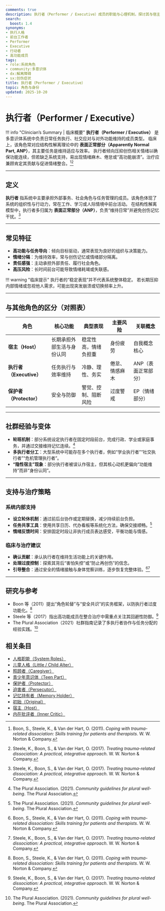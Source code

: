 ```yaml
---
comments: true
description: 执行者（Performer / Executive）成员的职能与心理机制，探讨其与宿主（Host）及保护者（Protector）的关系，以及在解离系统中高功能与情绪隔离的平衡策略。
search:
  boost: 1.4
synonyms:
- 执行人格
- 前台工作者
- Performer
- Executive
- 行动者
- 高功能成员
tags:
- role:系统角色
- community:多意识体
- dx:解离障碍
- sx:创伤症状
title: 执行者（Performer / Executive）
topic: 角色与身份
updated: 2025-10-20
---
```


# 执行者（Performer / Executive）

!!! info "Clinician’s Summary | 临床概要"
    **执行者（Performer / Executive）** 是多意识体系统中负责日常任务执行、社交应对与对外功能维持的成员类型。
    临床上，该角色常对应结构性解离理论中的 **表面正常部分（Apparently Normal Part, ANP）**，其主要任务是维持适应与效率。
    执行者倾向压抑创伤相关情绪以确保功能连续，但若缺乏系统支持，易出现情绪麻木、倦怠或“高功能崩溃”。治疗应兼顾肯定其贡献与促进情绪整合。[^boon2011][^steele2017]

---

## 定义

**执行者** 指系统中主要承担外部事务、社会角色与任务管理的成员。该角色体现了系统的组织性与行动力，常在工作、学习或人际情境中前台活动。
在结构性解离模型中，执行者多归属为 **表面正常部分（ANP）**，负责“维持日常”并避免创伤记忆干扰。[^steele2017]

---

## 常见特征

- **高功能与任务导向**：倾向目标驱动，通常表现为良好的组织与决策能力。
- **情绪分隔**：为维持效率，常与创伤记忆或情绪部分隔离。
- **责任感强**：主动承担外部责任、履行社会角色。
- **高压风险**：长时间前台可能导致情绪耗竭或失联感。

!!! warning "临床提示"
    执行者的“稳定表现”并不代表系统整体稳定。
    若长期压抑内部情绪或忽视他人需求，可能出现突发崩溃或切换频率上升。

---

## 与其他角色的区分（对照表）

| 角色 | 核心功能 | 典型表现 | 主要风险 | 关联概念 |
|------|-----------|-----------|-----------|-----------|
| **宿主（Host）** | 长期承担外部生活与身份认同 | 稳定性高，情绪负担重 | 身份疲劳 | 自我概念核心 |
| **执行者（Executive）** | 任务执行与效率维持 | 冷静、理性、务实 | 倦怠、情感麻木 | ANP（表面正常部分） |
| **保护者（Protector）** | 安全与防御 | 警觉、控制、阻断风险 | 过度警戒 | EP（情绪部分） |

---

## 社群经验与变体

- **轮班机制**：部分系统设定执行者在固定时段前台，完成行政、学业或家庭事务，并通过交接维持记忆连续。[^thepluralassociation2021]
- **多执行者分工**：大型系统中可能存在多个执行者，例如“学业执行者”“社交执行者”“危机管理执行者”。
- **“隐性宿主”现象**：部分执行者被误认作宿主，但其核心动机更偏向“功能维持”而非“身份认同”。

---

## 支持与治疗策略

### 系统内部支持

- **设立轮休机制**：通过前后台协作或定期替换，减少持续前台负担。
- **任务共享工具**：使用共享日历、代办看板等系统化方法，确保交接顺畅。[^thepluralassociation2021]
- **情绪反馈时间**：安排固定时段让非执行成员表达感受，平衡功能与情感。

### 临床与治疗建议

- **确认贡献**：承认执行者在维持生活功能上的关键作用。
- **处理过度控制**：探索其背后“害怕失控”或“防止再创伤”的信念。
- **引导整合**：通过安全的情绪接触与身体觉察训练，逐步恢复完整体验。[^boon2011][^steele2017]

---

## 研究与参考

- Boon 等（2011）提出“角色轮替”与“安全共识”的实务框架，以防执行者过度功能化。[^boon2011]
- Steele 等（2017）指出高功能成员在整合治疗中需重点关注其回避性防御。[^steele2017]
- The Plural Association（2021）社群指南记录了多执行者协作与任务分配的经验实践。[^thepluralassociation2021]

[^boon2011]: Boon, S., Steele, K., & Van der Hart, O. (2011). *Coping with trauma-related dissociation: Skills training for patients and therapists*. W. W. Norton & Company.
[^steele2017]: Steele, K., Boon, S., & Van der Hart, O. (2017). *Treating trauma-related dissociation: A practical, integrative approach*. W. W. Norton & Company.
[^thepluralassociation2021]: The Plural Association. (2021). *Community guidelines for plural well-being*. The Plural Association.
[^isstd2011]: International Society for the Study of Trauma and Dissociation. (2011). *Guidelines for treating dissociative identity disorder in adults, third revision*. *Journal of Trauma & Dissociation, 12*(2), 115–187).

[^boon2011]: Boon, S., Steele, K., & Van der Hart, O. (2011). *Coping with trauma-related dissociation: Skills training for patients and therapists*. W. W. Norton & Company.
[^steele2017]: Steele, K., Boon, S., & Van der Hart, O. (2017). *Treating trauma-related dissociation: A practical, integrative approach*. W. W. Norton & Company.
[^thepluralassociation2021]: The Plural Association. (2021). *Community guidelines for plural well-being*. The Plural Association.
[^isstd2011]: International Society for the Study of Trauma and Dissociation. (2011). *Guidelines for treating dissociative identity disorder in adults, third revision*. Journal of Trauma & Dissociation, 12(2), 115–187.

## 相关条目

- [人格职能（System Roles）](System-Roles.md)
- [儿童人格（Little / Child Alter）](Child-Alter.md)
- [照顾者（Caregiver）](Caregiver.md)
- [青少年意识体（Teen Part）](Teen-Alter.md)
- [保护者（Protector）](Protector.md)
- [迫害者（Persecutor）](Persecutor.md)
- [记忆持有者（Memory Holder）](Memory-Holder.md)
- [初始（Original）](Original.md)
- [宿主（Host）](Host.md)
- [内在批评者（Inner Critic）](Inner-Critic.md)